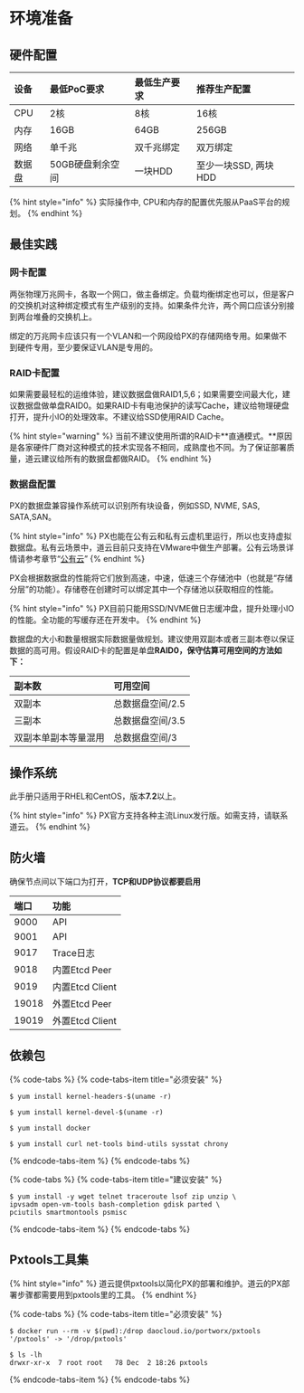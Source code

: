 # 环境准备

## 硬件配置

| 设备 | 最低PoC要求 | 最低生产要求 | 推荐生产配置 |
| :--- | :--- | :--- | :--- |
| CPU | 2核 | 8核 | 16核 |
| 内存 | 16GB | 64GB  | 256GB |
| 网络 | 单千兆 | 双千兆绑定 | 双万绑定 |
| 数据盘 | 50GB硬盘剩余空间 | 一块HDD | 至少一块SSD, 两块HDD |

{% hint style="info" %}
实际操作中, CPU和内存的配置优先服从PaaS平台的规划。
{% endhint %}

## 最佳实践 <a id="best-practice"></a>

### 网卡配置 <a id="network-configuration"></a>

两张物理万兆网卡，各取一个网口，做主备绑定。负载均衡绑定也可以，但是客户的交换机对这种绑定模式有生产级别的支持。如果条件允许，两个网口应该分别接到两台堆叠的交换机上。

绑定的万兆网卡应该只有一个VLAN和一个网段给PX的存储网络专用。如果做不到硬件专用，至少要保证VLAN是专用的。 

### RAID卡配置 <a id="raid-configuration"></a>

如果需要最轻松的运维体验，建议数据盘做RAID1,5,6；如果需要空间最大化，建议数据盘做单盘RAID0。如果RAID卡有电池保护的读写Cache，建议给物理硬盘打开，提升小IO的处理效率。不建议给SSD使用RAID Cache。

{% hint style="warning" %}
当前不建议使用所谓的RAID卡**直通模式。**原因是各家硬件厂商对这种模式的技术实现各不相同，成熟度也不同。为了保证部署质量，道云建议给所有的数据盘都做RAID。
{% endhint %}

### 数据盘配置 <a id="device-configuration"></a>

PX的数据盘兼容操作系统可以识别所有块设备，例如SSD, NVME, SAS, SATA,SAN。

{% hint style="info" %}
PX也能在公有云和私有云虚机里运行，所以也支持虚拟数据盘。私有云场景中，道云目前只支持在VMware中做生产部署。公有云场景详情请参考章节“[公有云](../public-cloud.md)”
{% endhint %}

PX会根据数据盘的性能将它们放到高速，中速，低速三个存储池中（也就是“存储分层”的功能）。存储卷在创建时可以绑定其中一个存储池以获取相应的性能。 

{% hint style="info" %}
PX目前只能用SSD/NVME做日志缓冲盘，提升处理小IO的性能。全功能的写缓存还在开发中。
{% endhint %}

数据盘的大小和数量根据实际数据量做规划。建议使用双副本或者三副本卷以保证数据的高可用。假设RAID卡的配置是单盘**RAID0，保守估算可用空间的方法如下：**

| **副本数** | **可用空间** |
| :--- | :--- |
| 双副本 | 总数据盘空间/2.5 |
| 三副本 | 总数据盘空间/3.5 |
| 双副本单副本等量混用 | 总数据盘空间/3 |

## 操作系统 <a id="os"></a>

此手册只适用于RHEL和CentOS，版本**7.2**以上。

{% hint style="info" %}
PX官方支持各种主流Linux发行版。如需支持，请联系道云。
{% endhint %}

## 防火墙

确保节点间以下端口为打开，**TCP和UDP协议都要启用**

| 端口 | 功能 |
| :--- | :--- |
| 9000 | API |
| 9001 | API |
| 9017 | Trace日志 |
| 9018 | 内置Etcd Peer |
| 9019 | 内置Etcd Client |
| 19018 | 外置Etcd Peer |
| 19019 | 外置Etcd Client |

## 依赖包 <a id="dependency"></a>

{% code-tabs %}
{% code-tabs-item title="必须安装" %}
```text
$ yum install kernel-headers-$(uname -r)

$ yum install kernel-devel-$(uname -r)

$ yum install docker  

$ yum install curl net-tools bind-utils sysstat chrony
```
{% endcode-tabs-item %}
{% endcode-tabs %}

{% code-tabs %}
{% code-tabs-item title="建议安装" %}
```text
$ yum install -y wget telnet traceroute lsof zip unzip \
ipvsadm open-vm-tools bash-completion gdisk parted \
pciutils smartmontools psmisc
```
{% endcode-tabs-item %}
{% endcode-tabs %}

## Pxtools工具集 <a id="pxtools"></a>

{% hint style="info" %}
道云提供pxtools以简化PX的部署和维护。道云的PX部署步骤都需要用到pxtools里的工具。
{% endhint %}

{% code-tabs %}
{% code-tabs-item title="必须安装" %}
```text
$ docker run --rm -v $(pwd):/drop daocloud.io/portworx/pxtools
'/pxtools' -> '/drop/pxtools'
  
$ ls -lh
drwxr-xr-x  7 root root   78 Dec  2 18:26 pxtools
```
{% endcode-tabs-item %}
{% endcode-tabs %}

